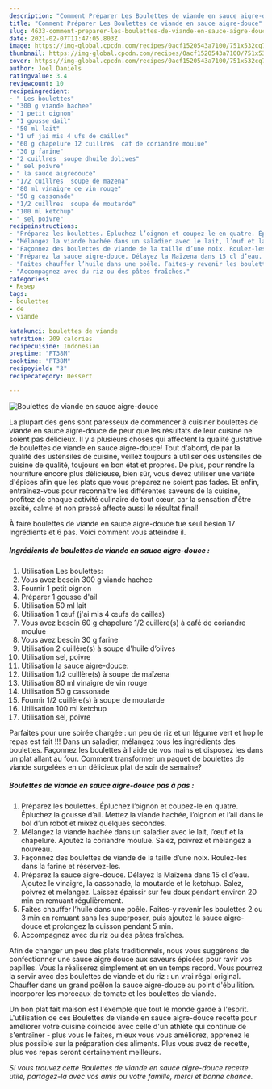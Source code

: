 ```yaml
---
description: "Comment Préparer Les Boulettes de viande en sauce aigre-douce"
title: "Comment Préparer Les Boulettes de viande en sauce aigre-douce"
slug: 4633-comment-preparer-les-boulettes-de-viande-en-sauce-aigre-douce
date: 2021-02-07T11:47:05.803Z
image: https://img-global.cpcdn.com/recipes/0acf1520543a7100/751x532cq70/boulettes-de-viande-en-sauce-aigre-douce-photo-principale-de-la-recette.jpg
thumbnail: https://img-global.cpcdn.com/recipes/0acf1520543a7100/751x532cq70/boulettes-de-viande-en-sauce-aigre-douce-photo-principale-de-la-recette.jpg
cover: https://img-global.cpcdn.com/recipes/0acf1520543a7100/751x532cq70/boulettes-de-viande-en-sauce-aigre-douce-photo-principale-de-la-recette.jpg
author: Joel Daniels
ratingvalue: 3.4
reviewcount: 10
recipeingredient:
- " Les boulettes"
- "300 g viande hachee"
- "1 petit oignon"
- "1 gousse dail"
- "50 ml lait"
- "1 uf jai mis 4 ufs de cailles"
- "60 g chapelure 12 cuillres  caf de coriandre moulue"
- "30 g farine"
- "2 cuillres  soupe dhuile dolives"
- " sel poivre"
- " la sauce aigredouce"
- "1/2 cuillres  soupe de mazena"
- "80 ml vinaigre de vin rouge"
- "50 g cassonade"
- "1/2 cuillres  soupe de moutarde"
- "100 ml ketchup"
- " sel poivre"
recipeinstructions:
- "Préparez les boulettes. Épluchez l’oignon et coupez-le en quatre. Épluchez la gousse d’ail. Mettez la viande hachée, l’oignon et l’ail dans le bol d’un robot et mixez quelques secondes."
- "Mélangez la viande hachée dans un saladier avec le lait, l’œuf et la chapelure. Ajoutez la coriandre moulue. Salez, poivrez et mélangez à nouveau."
- "Façonnez des boulettes de viande de la taille d’une noix. Roulez-les dans la farine et réservez-les."
- "Préparez la sauce aigre-douce. Délayez la Maïzena dans 15 cl d’eau. Ajoutez le vinaigre, la cassonade, la moutarde et le ketchup. Salez, poivrez et mélangez. Laissez épaissir sur feu doux pendant environ 20 min en remuant régulièrement."
- "Faites chauffer l’huile dans une poêle. Faites-y revenir les boulettes 2 ou 3 min en remuant sans les superposer, puis ajoutez la sauce aigre-douce et prolongez la cuisson pendant 5 min."
- "Accompagnez avec du riz ou des pâtes fraîches."
categories:
- Resep
tags:
- boulettes
- de
- viande

katakunci: boulettes de viande 
nutrition: 209 calories
recipecuisine: Indonesian
preptime: "PT38M"
cooktime: "PT38M"
recipeyield: "3"
recipecategory: Dessert

---
```



![Boulettes de viande en sauce aigre-douce](https://img-global.cpcdn.com/recipes/0acf1520543a7100/751x532cq70/boulettes-de-viande-en-sauce-aigre-douce-photo-principale-de-la-recette.jpg)

La plupart des gens sont paresseux de commencer à cuisiner boulettes de viande en sauce aigre-douce de peur que les résultats de leur cuisine ne soient pas délicieux. Il y a plusieurs choses qui affectent la qualité gustative de boulettes de viande en sauce aigre-douce! Tout d'abord, de par la qualité des ustensiles de cuisine, veillez toujours à utiliser des ustensiles de cuisine de qualité, toujours en bon état et propres. De plus, pour rendre la nourriture encore plus délicieuse, bien sûr, vous devez utiliser une variété d'épices afin que les plats que vous préparez ne soient pas fades. Et enfin, entraînez-vous pour reconnaître les différentes saveurs de la cuisine, profitez de chaque activité culinaire de tout cœur, car la sensation d'être excité, calme et non pressé affecte aussi le résultat final!

<!--inarticleads1-->

À faire boulettes de viande en sauce aigre-douce tue seul besion 17 Ingrédients et 6 pas. Voici comment vous atteindre il.

##### Ingrédients de boulettes de viande en sauce aigre-douce :

1. Utilisation  Les boulettes:
1. Vous avez besoin 300 g viande hachee
1. Fournir 1 petit oignon
1. Préparer 1 gousse d&#39;ail
1. Utilisation 50 ml lait
1. Utilisation 1 œuf (j&#39;ai mis 4 œufs de cailles)
1. Vous avez besoin 60 g chapelure 1/2 cuillère(s) à café de coriandre moulue
1. Vous avez besoin 30 g farine
1. Utilisation 2 cuillère(s) à soupe d&#39;huile d’olives
1. Utilisation  sel, poivre
1. Utilisation  la sauce aigre-douce:
1. Utilisation 1/2 cuillère(s) à soupe de maïzena
1. Utilisation 80 ml vinaigre de vin rouge
1. Utilisation 50 g cassonade
1. Fournir 1/2 cuillère(s) à soupe de moutarde
1. Utilisation 100 ml ketchup
1. Utilisation  sel, poivre


Parfaites pour une soirée chargée : un peu de riz et un légume vert et hop le repas est fait !!! Dans un saladier, mélangez tous les ingrédients des boulettes. Façonnez les boulettes à l&#39;aide de vos mains et disposez les dans un plat allant au four. Comment transformer un paquet de boulettes de viande surgelées en un délicieux plat de soir de semaine? 

<!--inarticleads2-->

##### Boulettes de viande en sauce aigre-douce pas à pas :

1. Préparez les boulettes. Épluchez l’oignon et coupez-le en quatre. Épluchez la gousse d’ail. Mettez la viande hachée, l’oignon et l’ail dans le bol d’un robot et mixez quelques secondes.
1. Mélangez la viande hachée dans un saladier avec le lait, l’œuf et la chapelure. Ajoutez la coriandre moulue. Salez, poivrez et mélangez à nouveau.
1. Façonnez des boulettes de viande de la taille d’une noix. Roulez-les dans la farine et réservez-les.
1. Préparez la sauce aigre-douce. Délayez la Maïzena dans 15 cl d’eau. Ajoutez le vinaigre, la cassonade, la moutarde et le ketchup. Salez, poivrez et mélangez. Laissez épaissir sur feu doux pendant environ 20 min en remuant régulièrement.
1. Faites chauffer l’huile dans une poêle. Faites-y revenir les boulettes 2 ou 3 min en remuant sans les superposer, puis ajoutez la sauce aigre-douce et prolongez la cuisson pendant 5 min.
1. Accompagnez avec du riz ou des pâtes fraîches.


Afin de changer un peu des plats traditionnels, nous vous suggérons de confectionner une sauce aigre douce aux saveurs épicées pour ravir vos papilles. Vous la réaliserez simplement et en un temps record. Vous pourrez la servir avec des boulettes de viande et du riz : un vrai régal original. Chauffer dans un grand poêlon la sauce aigre-douce au point d&#39;ébullition. Incorporer les morceaux de tomate et les boulettes de viande. 

<!--inarticleads1-->

<p>
Un bon plat fait maison est l'exemple que tout le monde garde à l'esprit. L'utilisation de ces Boulettes de viande en sauce aigre-douce recette pour améliorer votre cuisine coïncide avec celle d'un athlète qui continue de s'entraîner - plus vous le faites, mieux vous vous améliorez, apprenez le plus possible sur la préparation des aliments. Plus vous avez de recette, plus vos repas seront certainement meilleurs.
</p>

<p>
<i>Si vous trouvez cette Boulettes de viande en sauce aigre-douce recette utile, partagez-la avec vos amis ou votre famille, merci et bonne chance.</i>
</p>
